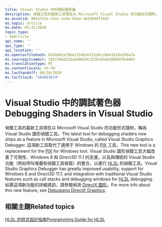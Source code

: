 ```yaml
---
title: Visual Studio 中的調試著色器
description: 偵錯工具的最新工具現在以 Microsoft Visual Studio 的功能形式隨附，稱為 Visual Studio 圖形偵錯工具。
ms.assetid: 9652721e-cb1c-4c9a-92e4-4833844f15d3
ms.topic: article
ms.date: 05/31/2018
topic_type:
- kbArticle
api_name: ''
api_type: ''
api_location: ''
ms.openlocfilehash: b32b661a79be21b4b3ef22d9cc0de161de268a7a
ms.sourcegitcommit: 592c9bbd22ba69802dc353bcb5eb30699f9e9403
ms.translationtype: MT
ms.contentlocale: zh-TW
ms.lasthandoff: 08/20/2020
ms.locfileid: "104023674"
---
```

# <a name="debugging-shaders-in-visual-studio"></a><span data-ttu-id="16115-103">Visual Studio 中的調試著色器</span><span class="sxs-lookup"><span data-stu-id="16115-103">Debugging Shaders in Visual Studio</span></span>

<span data-ttu-id="16115-104">偵錯工具的最新工具現在以 Microsoft Visual Studio 的功能形式隨附，稱為 Visual Studio 圖形偵錯工具。</span><span class="sxs-lookup"><span data-stu-id="16115-104">The latest tool for debugging shaders now ships as a feature in Microsoft Visual Studio, called Visual Studio Graphics Debugger.</span></span> <span data-ttu-id="16115-105">這項新工具取代了適用于 Windows 的 [PIX](/windows/desktop/directx-sdk--august-2009-) 工具。</span><span class="sxs-lookup"><span data-stu-id="16115-105">This new tool is a replacement for the [PIX](/windows/desktop/directx-sdk--august-2009-) for Windows tool.</span></span> <span data-ttu-id="16115-106">Visual Studio 圖形偵錯工具大幅改善了可用性、Windows 8 和 Direct3D 11.1 的支援，以及與傳統的 Visual Studio 功能（例如呼叫堆疊和偵錯工具視窗）的整合，以進行 [HLSL](dx-graphics-hlsl.md) 的偵錯工具。</span><span class="sxs-lookup"><span data-stu-id="16115-106">Visual Studio Graphics Debugger has greatly improved usability, support for Windows 8 and Direct3D 11.1, and integration with traditional Visual Studio features such as call stacks and debugging windows for [HLSL](dx-graphics-hlsl.md) debugging.</span></span> <span data-ttu-id="16115-107">如需這項新功能的詳細資訊，請參閱偵測 [DirectX 圖形](/visualstudio/debugger/visual-studio-graphics-diagnostics?view=vs-2015)。</span><span class="sxs-lookup"><span data-stu-id="16115-107">For more info about this new feature, see [Debugging DirectX Graphics](/visualstudio/debugger/visual-studio-graphics-diagnostics?view=vs-2015).</span></span>

## <a name="related-topics"></a><span data-ttu-id="16115-108">相關主題</span><span class="sxs-lookup"><span data-stu-id="16115-108">Related topics</span></span>

<dl> <dt>

[<span data-ttu-id="16115-109">HLSL 的程式設計指南</span><span class="sxs-lookup"><span data-stu-id="16115-109">Programming Guide for HLSL</span></span>](dx-graphics-hlsl-pguide.md)
</dt> </dl>

 

 